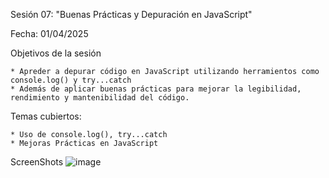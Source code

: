 Sesión 07: "Buenas Prácticas y Depuración en JavaScript"

Fecha: 01/04/2025

Objetivos de la sesión

	* Apreder a depurar código en JavaScript utilizando herramientos como console.log() y try...catch 
	* Además de aplicar buenas prácticas para mejorar la legibilidad, rendimiento y mantenibilidad del código.
	
Temas cubiertos:

	* Uso de console.log(), try...catch
	* Mejoras Prácticas en JavaScript

ScreenShots
![image](https://github.com/user-attachments/assets/34fecd42-9fbe-4421-83df-1e70e22b43ee)
